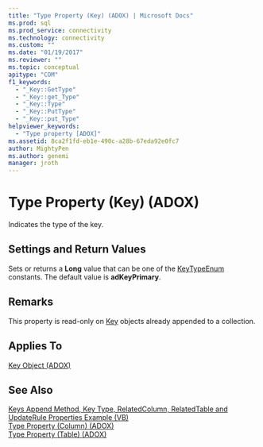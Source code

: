```yaml
---
title: "Type Property (Key) (ADOX) | Microsoft Docs"
ms.prod: sql
ms.prod_service: connectivity
ms.technology: connectivity
ms.custom: ""
ms.date: "01/19/2017"
ms.reviewer: ""
ms.topic: conceptual
apitype: "COM"
f1_keywords: 
  - "_Key::GetType"
  - "_Key::get_Type"
  - "_Key::Type"
  - "_Key::PutType"
  - "_Key::put_Type"
helpviewer_keywords: 
  - "Type property [ADOX]"
ms.assetid: 8ca2f1fd-eb1e-490c-a28b-67eda92e0fc7
author: MightyPen
ms.author: genemi
manager: jroth
---
```

# Type Property (Key) (ADOX)
Indicates the type of the key.  
  
## Settings and Return Values  
 Sets or returns a **Long** value that can be one of the [KeyTypeEnum](../../../ado/reference/adox-api/keytypeenum.md) constants. The default value is **adKeyPrimary**.  
  
## Remarks  
 This property is read-only on [Key](../../../ado/reference/adox-api/key-object-adox.md) objects already appended to a collection.  
  
## Applies To  
 [Key Object (ADOX)](../../../ado/reference/adox-api/key-object-adox.md)  
  
## See Also  
 [Keys Append Method, Key Type, RelatedColumn, RelatedTable and UpdateRule Properties Example (VB)](../../../ado/reference/adox-api/keys-append-method-key-type-relatedcolumn-relatedtable-example-vb.md)   
 [Type Property (Column) (ADOX)](../../../ado/reference/adox-api/type-property-column-adox.md)   
 [Type Property (Table) (ADOX)](../../../ado/reference/adox-api/type-property-table-adox.md)
